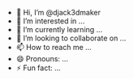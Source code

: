 - 👋 Hi, I’m @djack3dmaker
- 👀 I’m interested in ...
- 🌱 I’m currently learning ...
- 💞️ I’m looking to collaborate on ...
- 📫 How to reach me ...
- 😄 Pronouns: ...
- ⚡ Fun fact: ...

<!---
djack3dmaker/djack3dmaker is a ✨ special ✨ repository because its `README.md` (this file) appears on your GitHub profile.
You can click the Preview link to take a look at your changes.
--->
